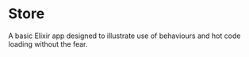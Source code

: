 # Store

A basic Elixir app designed to illustrate use of
behaviours and hot code loading without the fear.


